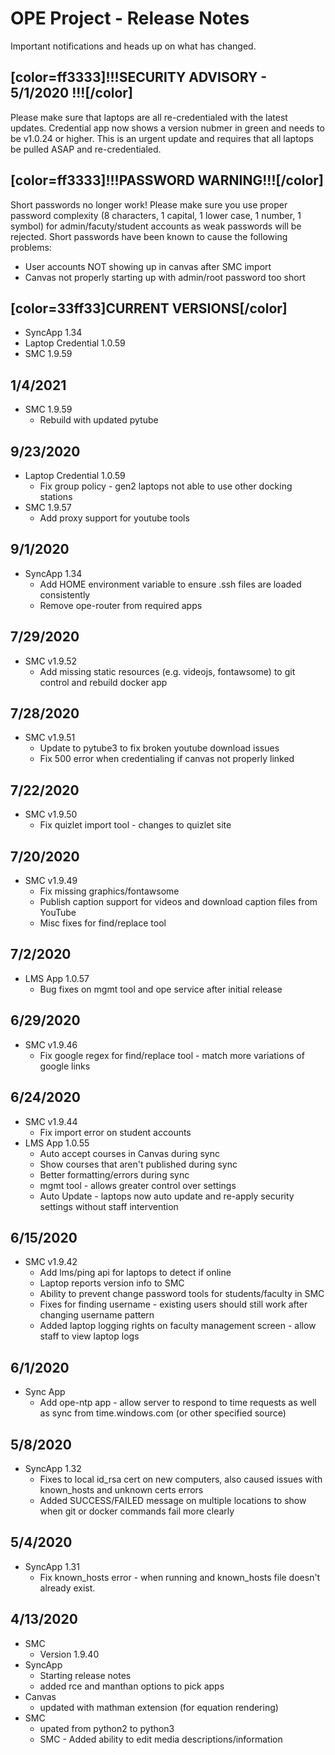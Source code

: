 
# OPE Project - Release Notes
Important notifications and heads up on what has changed.

## [color=ff3333]!!!SECURITY ADVISORY - 5/1/2020 !!![/color]
Please make sure that laptops are all re-credentialed with the latest updates. Credential app now shows a version nubmer in green and needs to be v1.0.24 or higher. This is an urgent update and requires that all laptops be pulled ASAP and re-credentialed.

## [color=ff3333]!!!PASSWORD WARNING!!![/color]
Short passwords no longer work! Please make sure you use proper password complexity (8 characters, 1 capital, 1 lower case, 1 number, 1 symbol) for admin/facuty/student accounts as weak passwords will be rejected. Short passwords have been known to cause the following problems:
- User accounts NOT showing up in canvas after SMC import
- Canvas not properly starting up with admin/root password too short

## [color=33ff33]CURRENT VERSIONS[/color]
- SyncApp 1.34
- Laptop Credential 1.0.59
- SMC 1.9.59

## 1/4/2021
- SMC 1.9.59
  * Rebuild with updated pytube

## 9/23/2020
- Laptop Credential 1.0.59
  * Fix group policy - gen2 laptops not able to use other docking stations
- SMC 1.9.57
  * Add proxy support for youtube tools

## 9/1/2020
- SyncApp 1.34
  * Add HOME environment variable to ensure .ssh files are loaded consistently
  * Remove ope-router from required apps

## 7/29/2020
- SMC v1.9.52
  * Add missing static resources (e.g. videojs, fontawsome) to git control and rebuild docker app

## 7/28/2020
- SMC v1.9.51
  * Update to pytube3 to fix broken youtube download issues
  * Fix 500 error when credentialing if canvas not properly linked

## 7/22/2020
- SMC v1.9.50
  * Fix quizlet import tool - changes to quizlet site

## 7/20/2020
- SMC v1.9.49
  * Fix missing graphics/fontawsome
  * Publish caption support for videos and download caption files from YouTube
  * Misc fixes for find/replace tool

## 7/2/2020
- LMS App 1.0.57
  * Bug fixes on mgmt tool and ope service after initial release

## 6/29/2020
- SMC v1.9.46
  * Fix google regex for find/replace tool - match more variations of google links

## 6/24/2020
- SMC v1.9.44
  * Fix import error on student accounts
- LMS App 1.0.55
  * Auto accept courses in Canvas during sync
  * Show courses that aren't published during sync
  * Better formatting/errors during sync
  * mgmt tool - allows greater control over settings
  * Auto Update - laptops now auto update and re-apply security settings without staff intervention

## 6/15/2020
- SMC v1.9.42
  * Add lms/ping api for laptops to detect if online
  * Laptop reports version info to SMC
  * Ability to prevent change password tools for students/faculty in SMC
  * Fixes for finding username - existing users should still work after changing username pattern
  * Added laptop logging rights on faculty management screen - allow staff to view laptop logs



## 6/1/2020
- Sync App
  * Add ope-ntp app - allow server to respond to time requests as well as sync from time.windows.com (or other specified source)

## 5/8/2020
- SyncApp 1.32
  * Fixes to local id_rsa cert on new computers, also caused issues with known_hosts and unknown certs errors
  * Added SUCCESS/FAILED message on multiple locations to show when git or docker commands fail more clearly

## 5/4/2020
- SyncApp 1.31
  * Fix known_hosts error - when running and known_hosts file doesn't already exist.


## 4/13/2020
- SMC 
  * Version 1.9.40
- SyncApp
  * Starting release notes
  * added rce and manthan options to pick apps
- Canvas
  * updated with mathman extension (for equation rendering)
- SMC
  * upated from python2 to python3
  * SMC - Added ability to edit media descriptions/information

